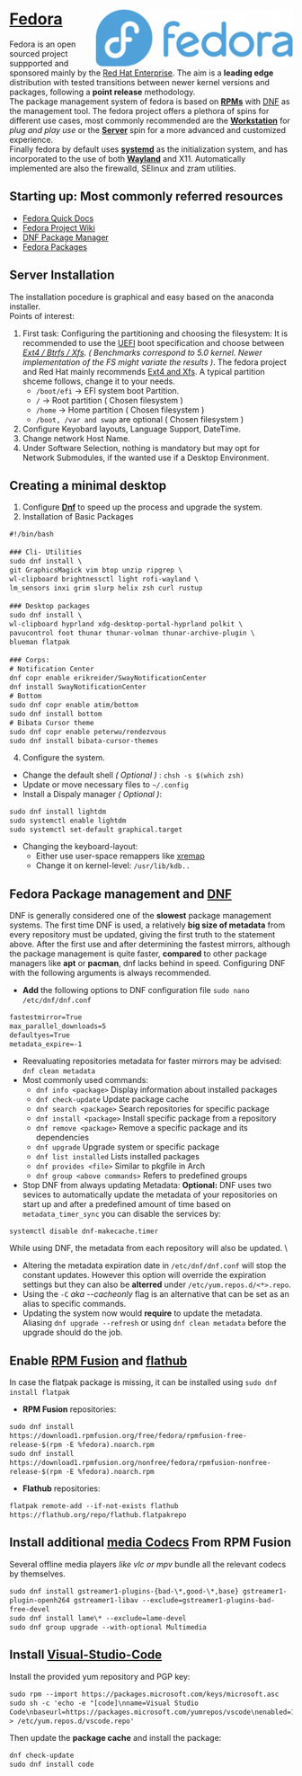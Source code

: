 # [Fedora](https://fedoraproject.org/wiki/Fedora_Project_Wiki) [<img src="https://github.com/SfikasTeo/Fedora/blob/main/Fedora_Logo.png" width="350" align="right" alt="Fedora">](https://docs.fedoraproject.org/en-US/docs/)
Fedora is an open sourced project suppported and sponsored mainly by the [Red Hat Enterprise](https://www.redhat.com/en). The aim is a **leading edge** distribution with tested transitions between newer kernel versions and packages, following a **point release** methodology.  
The package management system of fedora is based on **[RPMs](https://en.wikipedia.org/wiki/RPM_Package_Manager)** with [DNF](https://dnf.readthedocs.io/en/latest/index.html) as the management tool. The fedora project offers a plethora of spins for different use cases, most commonly recommended are the **[Workstation](https://getfedora.org/en/workstation/)** for *plug and play use* or the **[Server](https://getfedora.org/en/server/)** spin for a more advanced and customized experience.  
Finally fedora by default uses **[systemd](https://docs.fedoraproject.org/en-US/quick-docs/understanding-and-administering-systemd/)** as the initialization system, and has incorporated to the use of both **[Wayland](https://wayland.freedesktop.org/)** and X11. Automatically implemented are also the firewalld, SElinux and zram utilities.

## Starting up: Most commonly referred resources

* [Fedora Quick Docs](https://docs.fedoraproject.org/en-US/quick-docs/)
* [Fedora Project Wiki](https://fedoraproject.org/wiki/Fedora_Project_Wiki)
* [DNF Package Manager](https://dnf.readthedocs.io/en/latest/index.html)
* [Fedora Packages](https://packages.fedoraproject.org/)

## Server Installation
The installation pocedure is graphical and easy based on the anaconda installer.  
Points of interest:
1. First task: Configuring the partitioning and choosing the filesystem:
It is recommended to use the [UEFI](https://www.linux-magazine.com/Online/Features/Coping-with-the-UEFI-Boot-Process) boot specification and choose between [*Ext4 / Btrfs / Xfs*](https://www.phoronix.com/review/linux-50-filesystems/4). *( Benchmarks correspond to 5.0 kernel. Newer implementation of the FS might variate the results )*. The fedora project and Red Hat mainly recommends [Ext4 and Xfs](https://access.redhat.com/articles/3129891). A typical partition shceme follows, change it to your needs.
   * `/boot/efi` -> EFI system boot Partition.
   * `/` -> Root partition ( Chosen filesystem )
   * `/home` -> Home partition ( Chosen filesystem )
   * `/boot, /var and swap` are optional ( Chosen filesystem )
2. Configure Keyobard layouts, Language Support, DateTime.
3. Change network Host Name.
4. Under Software Selection, nothing is mandatory but may opt for Network Submodules, if the wanted use if a Desktop Environment.

## Creating a minimal desktop
1. Configure [**Dnf**](https://github.com/SfikasTeo/dotfiles/blob/main/tutorials/fedora_installation_tutorial.md#fedora-package-management-and-dnf) to speed up the process and upgrade the system.
2. Installation of Basic Packages
```
#!/bin/bash

### Cli- Utilities
sudo dnf install \
git GraphicsMagick vim btop unzip ripgrep \
wl-clipboard brightnessctl light rofi-wayland \
lm_sensors inxi grim slurp helix zsh curl rustup

### Desktop packages
sudo dnf install \
wl-clipboard hyprland xdg-desktop-portal-hyprland polkit \
pavucontrol foot thunar thunar-volman thunar-archive-plugin \
blueman flatpak

### Corps:
# Notification Center
dnf copr enable erikreider/SwayNotificationCenter
dnf install SwayNotificationCenter
# Bottom
sudo dnf copr enable atim/bottom
sudo dnf install bottom
# Bibata Cursor theme
sudo dnf copr enable peterwu/rendezvous
sudo dnf install bibata-cursor-themes

```
4. Configure the system.
  * Change the default shell *( Optional )* : `chsh -s $(which zsh)`
  * Update or move necessary files to `~/.config`
  * Install a Dispaly manager *( Optional )*:
```
sudo dnf install lightdm
sudo systemctl enable lightdm
sudo systemctl set-default graphical.target
```
  * Changing the keyboard-layout:
    * Either use user-space remappers like [xremap](https://github.com/k0kubun/xremap)
    * Change it on kernel-level: `/usr/lib/kdb..`   

## Fedora Package management and [DNF](https://docs.fedoraproject.org/en-US/quick-docs/dnf/)
DNF is generally considered one of the **slowest** package management systems. The first time DNF is used, a relatively **big size of metadata** from every repository must be updated, giving the first truth to the statement above. After the first use and after determining the fastest mirrors, although the package management is quite faster, **compared** to other package managers like **apt** or **pacman**, dnf lacks behind in speed. Configuring DNF with the following arguments is always recommended.
* **Add** the following options to DNF configuration file `sudo nano /etc/dnf/dnf.conf`
```
fastestmirror=True
max_parallel_downloads=5
defaultyes=True
metadata_expire=-1
```
* Reevaluating repositories metadata for faster mirrors may be advised: `dnf clean metadata`
* Most commonly used commands: 
    * `dnf info <package>` Display information about installed packages
    * `dnf check-update` Update package cache
    * `dnf search <package>` Search repositories for specific package
    * `dnf install <package>` Install specific package from a repository
    * `dnf remove <package>` Remove a specific package and its dependencies
    * `dnf upgrade` Upgrade system or specific package
    * `dnf list installed` Lists installed packages
    * `dnf provides <file>` Similar to pkgfile in Arch
    * `dnf group <above commands>` Refers to predefined groups
* Stop DNF from always updating Metadata:
**Optional:** DNF uses two sevices to automatically update the metadata of your repositories on start up and after a predefined amount of time based on `metadata_timer_sync` you can disable the services by:
```
systemctl disable dnf-makecache.timer
```
While using DNF, the metadata from each repository will also be updated. \
* Altering the metadata expiration date in `/etc/dnf/dnf.conf` will stop the constant updates. However this option will override the expiration settings but they can also be **alterred** under `/etc/yum.repos.d/<*>.repo`.
* Using the `-C` *aka --cacheonly* flag is an alternative that can be set as an alias to specific commands.
* Updating the system now would **require** to update the metadata. Aliasing `dnf upgrade --refresh` or using `dnf clean metadata` before the upgrade should do the job.

## Enable [RPM Fusion](https://docs.fedoraproject.org/en-US/quick-docs/setup_rpmfusion/) and [flathub](https://flathub.org/home)
In case the flatpak package is missing, it can be installed using `sudo dnf install flatpak`
* **RPM Fusion** repositories:
```
sudo dnf install https://download1.rpmfusion.org/free/fedora/rpmfusion-free-release-$(rpm -E %fedora).noarch.rpm
sudo dnf install https://download1.rpmfusion.org/nonfree/fedora/rpmfusion-nonfree-release-$(rpm -E %fedora).noarch.rpm
```
* **Flathub** repositories: 
```
flatpak remote-add --if-not-exists flathub https://flathub.org/repo/flathub.flatpakrepo
```
 
## Install additional [media Codecs](https://docs.fedoraproject.org/en-US/quick-docs/assembly_installing-plugins-for-playing-movies-and-music/) From RPM Fusion
Several offline media players *like vlc or mpv* bundle all the relevant codecs by themselves.
```
sudo dnf install gstreamer1-plugins-{bad-\*,good-\*,base} gstreamer1-plugin-openh264 gstreamer1-libav --exclude=gstreamer1-plugins-bad-free-devel
sudo dnf install lame\* --exclude=lame-devel
sudo dnf group upgrade --with-optional Multimedia
 ```
 
## Install [Visual-Studio-Code](https://code.visualstudio.com/docs/setup/linux)
Install the provided yum repository and PGP key: 
```
sudo rpm --import https://packages.microsoft.com/keys/microsoft.asc
sudo sh -c 'echo -e "[code]\nname=Visual Studio Code\nbaseurl=https://packages.microsoft.com/yumrepos/vscode\nenabled=1\ngpgcheck=1\ngpgkey=https://packages.microsoft.com/keys/microsoft.asc" > /etc/yum.repos.d/vscode.repo'
```
Then update the **package cache** and install the package:
```
dnf check-update
sudo dnf install code 
```
